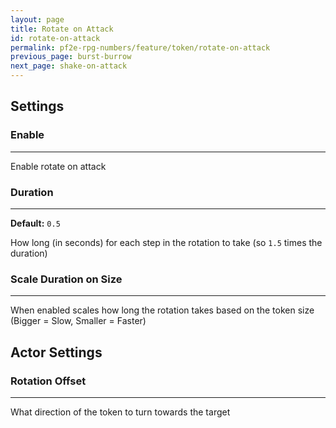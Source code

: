 ```yaml
---
layout: page
title: Rotate on Attack
id: rotate-on-attack
permalink: pf2e-rpg-numbers/feature/token/rotate-on-attack
previous_page: burst-burrow
next_page: shake-on-attack
---
```


## Settings

### Enable

---

Enable rotate on attack

### Duration

---

**Default:** `0.5`

How long (in seconds) for each step in the rotation to take (so `1.5` times the duration)

### Scale Duration on Size

---

When enabled scales how long the rotation takes based on the token size (Bigger = Slow, Smaller = Faster)

## Actor Settings

### Rotation Offset

---

What direction of the token to turn towards the target
